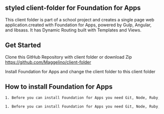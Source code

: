 ## styled client-folder for Foundation for Apps

This client folder is part of a school project and creates a single page web application.created with Foundation for Apps, powered by Gulp, Angular, and libsass. It has Dynamic Routing built with Templates and Views. 

## Get Started

Clone this GitHub Repository with client folder or download Zip 
https://github.com/Maggelino/client-folder

Install Foundation for Apps and change the client folder to this client folder

## How to install Foundation for Apps

```bash
1. Before you can install Foundation for Apps you need Git, Node, Ruby, bower, SASS installed globally on your computer
```

```bash
1. Before you can install Foundation for Apps you need Git, Node, Ruby, bower, SASS installed globally on your computer
```

